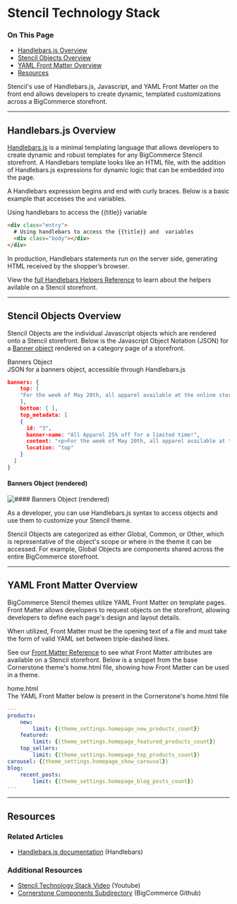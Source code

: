 # Stencil Technology Stack

<div class="otp" id="no-index">

### On This Page
- [Handlebars.js Overview](#handlebarsjs-overview)
- [Stencil Objects Overview](#stencil-objects-overview)
- [YAML Front Matter Overview](#yaml-front-matter-overview)
- [Resources](#resources)

</div> 

Stencil's use of Handlebars.js, Javascript, and YAML Front Matter on the front end allows developers to create dynamic, templated customizations across a BigCommerce storefront.

---

<a href='#tech-stack_handlebars-overview' aria-hidden='true' class='block-anchor'  id='tech-stack_handlebars-overview'><i aria-hidden='true' class='linkify icon'></i></a>

## Handlebars.js Overview

[Handlebars.js](https://handlebarsjs.com/) is a minimal templating language that allows developers to create dynamic and robust templates for any BigCommerce Stencil storefront. A Handlebars template looks like an HTML file, with the addition of Handlebars.js expressions for dynamic logic that can be embedded into the page.

A Handlebars expression begins and end with curly braces.
Below is a basic example that accesses the `` and `` variables.

<div class="HubBlock-header">
    <div class="HubBlock-header-title flex items-center">
        <div class="HubBlock-header-name">Using handlebars to access the {{title}} variable</div>
    </div><div class="HubBlock-header-subtitle"></div>
</div>

<!--
title: "Using handlebars to access the {{title}}  variable"
subtitle: ""
lineNumbers: true
-->

```html
<div class="entry">
  # Using handlebars to access the {{title}} and  variables
  <div class="body"></div>
</div>
```

In production, Handlebars statements run on the server side, generating HTML received by the shopper’s browser.

View the [full Handlebars Helpers Reference](/stencil-docs/reference-docs/handlebars-helpers-reference) to learn about the helpers avilable on a Stencil storefront.

---

<a href='#tech-stack_objects-overview' aria-hidden='true' class='block-anchor'  id='tech-stack_objects-overview'><i aria-hidden='true' class='linkify icon'></i></a>

## Stencil Objects Overview

Stencil Objects are the individual Javascript objects which are rendered onto a Stencil storefront. Below is the Javascript Object Notation (JSON) for a [Banner object](https://developer.bigcommerce.com/stencil-docs/reference-docs/global-objects-and-properties#global-objects_banner) rendered on a category page of a storefront.

<div class="HubBlock-header">
    <div class="HubBlock-header-title flex items-center">
        <div class="HubBlock-header-name">Banners Object </div>
    </div><div class="HubBlock-header-subtitle">JSON for a banners object, accessible through Handlebars.js</div>
</div>

<!--
title: "Banners Object "
subtitle: "JSON for a banners object, accessible through Handlebars.js"
lineNumbers: true
-->

```json
banners: {
    top: [
    "For the week of May 20th, all apparel available at the online store will be 25% off the standard store price."
    ],
    bottom: [ ],
    top_metadata: [
    {
      id: "3",
      banner-name: "All Apparel 25% off for a limited time!",
      content: "<p>For the week of May 20th, all apparel available at the online store will be 25% off the standard store price.</p>",
      location: "top"
    }
  ]
}
```

<!--
    title: #### Banners Object (rendered)

    data: //s3.amazonaws.com/user-content.stoplight.io/6116/1558381899909
-->

#### Banners Object (rendered)
![#### Banners Object (rendered)
](//s3.amazonaws.com/user-content.stoplight.io/6116/1558381899909 "#### Banners Object (rendered)
")

As a developer, you can use Handlebars.js syntax to access objects and use them to customize your Stencil theme.

Stencil Objects are categorized as either Global, Common, or Other, which is representative of the object's scope or where in the theme it can be accessed. For example, Global Objects are components shared across the entire BigCommerce storefront.

---

<a href='#tech-stack_front-matter-overview' aria-hidden='true' class='block-anchor'  id='tech-stack_front-matter-overview'><i aria-hidden='true' class='linkify icon'></i></a>

## YAML Front Matter Overview

BigCommerce Stencil themes utilize YAML Front Matter on template pages. Front Matter allows developers to request objects on the storefront, allowing developers to define each page's design and layout details.

When utilized, Front Matter must be the opening text of a file and must take the form of valid YAML set between triple-dashed lines.

See our [Front Matter Reference](/stencil-docs/reference-docs/front-matter-reference) to see what Front Matter attributes are available on a Stencil storefront. Below is a snippet from the base Cornerstone theme's <span class="fn">home.html</span> file, showing how Front Matter can be used in a theme.

<div class="HubBlock-header">
    <div class="HubBlock-header-title flex items-center">
        <div class="HubBlock-header-name">home.html</div>
    </div><div class="HubBlock-header-subtitle">The YAML Front Matter below is present in the Cornerstone's home.html file </div>
</div>

<!--
title: "home.html"
subtitle: "The YAML Front Matter below is present in the Cornerstone's home.html file "
lineNumbers: true
-->

```yaml
---
products:
    new:
        limit: {{theme_settings.homepage_new_products_count}}
    featured:
        limit: {{theme_settings.homepage_featured_products_count}}
    top_sellers:
        limit: {{theme_settings.homepage_top_products_count}}
carousel: {{theme_settings.homepage_show_carousel}}
blog:
    recent_posts:
        limit: {{theme_settings.homepage_blog_posts_count}}
---
```

---

## Resources

### Related Articles

* [Handlebars.js documentation](https://handlebarsjs.com/) (Handlebars)

### Additional Resources

* [Stencil Technology Stack Video](https://www.youtube.com/watch/p5SR8N0SeCg) (Youtube)
* [Cornerstone Components Subdirectory](https://github.com/bigcommerce/cornerstone) (BigCommerce Github)

